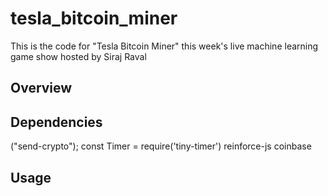 # tesla_bitcoin_miner
This is the code for "Tesla Bitcoin Miner" this week's live machine learning game show hosted by Siraj Raval

## Overview



## Dependencies
("send-crypto");
const Timer = require('tiny-timer')
reinforce-js
coinbase

## Usage

